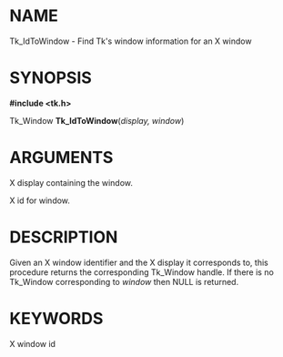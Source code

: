 # NAME

Tk_IdToWindow - Find Tk\'s window information for an X window

# SYNOPSIS

**#include \<tk.h\>**

Tk_Window **Tk_IdToWindow**(*display, window*)

# ARGUMENTS

X display containing the window.

X id for window.

# DESCRIPTION

Given an X window identifier and the X display it corresponds to, this
procedure returns the corresponding Tk_Window handle. If there is no
Tk_Window corresponding to *window* then NULL is returned.

# KEYWORDS

X window id
